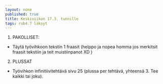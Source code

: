 ```yaml
---
layout: none
published: true
title: Keskiviikon 17.3. tunnille
tags: rub4.7 läksyt
---
```

1. PAKOLLISET: 

- Täytä työvihkoon tekstin 1 fraasit (helppo ja nopea homma jos merkitsit fraasit tekstiin ja teit muistiinpanot XD )

2. PLUSSAT
- Työvihkon infinitiivitehtävä sivu 25 (plussa per tehtävä, yhteensä 3. Tee kaikki tai joku).